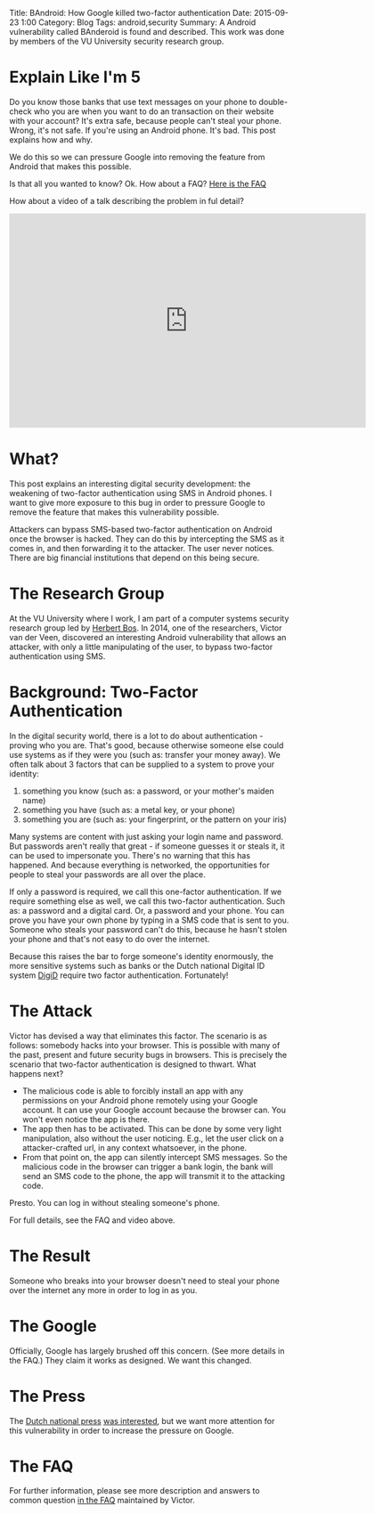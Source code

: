 Title: BAndroid: How Google killed two-factor authentication
Date: 2015-09-23 1:00
Category: Blog
Tags: android,security
Summary: A Android vulnerability called BAnderoid is found and described. This work was done by members of the VU University security research group.

Explain Like I'm 5
===================
Do you know those banks that use text messages on your phone to double-check who you are when you want to do an transaction on their website with your account? It's extra safe, because people can't steal your phone. Wrong, it's not safe. If you're using an Android phone. It's bad. This post explains how and why.

We do this so we can pressure Google into removing the feature from Android that makes this possible.

Is that all you wanted to know? Ok. How about a FAQ?
[Here is the FAQ](http://www.few.vu.nl/~vvdveen/bandroid.html)

How about a video of a talk describing the problem in ful detail?

<iframe class="youtube-player"
type="text/html"
width="640" height="385"
src="https://www.youtube.com/embed/7WiE0cpsxv4" allowfullscreen frameborder="0" cc_load_policy="1">
</iframe>

What?
====
This post explains an interesting digital security development: the weakening of two-factor authentication using SMS in Android phones. I want to give more exposure to this bug in order to pressure Google to remove the feature that makes this vulnerability possible.

Attackers can bypass SMS-based two-factor authentication on Android once the browser is hacked. They can do this by intercepting the SMS as it comes in, and then forwarding it to the attacker. The user never notices. There are big financial institutions that depend on this being secure. 

The Research Group
==================

At the VU University where I work, I am part of a computer systems security research group led by [Herbert Bos](http://www.cs.vu.nl/~herbertb). In 2014, one of the researchers, Victor van der Veen, discovered an interesting Android vulnerability that allows an attacker, with only a little manipulating of the user, to bypass two-factor authentication using SMS.

Background: Two-Factor Authentication
=========================
In the digital security world, there is a lot to do about authentication - proving who you are. That's good, because otherwise someone else could use systems as if they were you (such as: transfer your money away). We often talk about 3 factors that can be supplied to a system to prove your identity:

  1. something you know (such as: a password, or your mother's maiden name)
  1. something you have (such as: a metal key, or your phone)
  1. something you are (such as: your fingerprint, or the pattern on your iris)

Many systems are content with just asking your login name and password. But passwords aren't really that great - if someone guesses it or steals it, it can be used to impersonate you. There's no warning that this has happened. And because everything is networked, the opportunities for people to steal your passwords are all over the place.

If only a password is required, we call this one-factor authentication. If we require something else as well, we call this two-factor authentication. Such as: a password and a digital card. Or, a password and your phone. You can prove you have your own phone by typing in a SMS code that is sent to you. Someone who steals your password can't do this, because he hasn't stolen your phone and that's not easy to do over the internet.

Because this raises the bar to forge someone's identity enormously, the more sensitive systems such as banks or the Dutch national Digital ID system [DigiD](https://www.digid.nl/) require two factor authentication. Fortunately!

The Attack
==========
Victor has devised a way that eliminates this factor. The scenario is as follows: somebody hacks into your browser. This is possible with many of the past, present and future security bugs in browsers. This is precisely the scenario that two-factor authentication is designed to thwart. What happens next?

  * The malicious code is able to forcibly install an app with any permissions on your Android phone remotely using your Google account. It can use your Google account because the browser can. You won't even notice the app is there.
  * The app then has to be activated. This can be done by some very light manipulation, also without the user noticing. E.g., let the user click on a attacker-crafted url, in any context whatsoever, in the phone.
  * From that point on, the app can silently intercept SMS messages. So the malicious code in the browser can trigger a bank login, the bank will send an SMS code to the phone, the app will transmit it to the attacking code.

Presto. You can log in without stealing someone's phone.

For full details, see the FAQ and video above.

The Result
==========
Someone who breaks into your browser doesn't need to steal your phone over the internet any more
in order to log in as you.

The Google
==========
Officially, Google has largely brushed off this concern. (See more details in the FAQ.) They claim it
works as designed. We want this changed.

The Press
=========
The [Dutch national press](http://www.volkskrant.nl/tech/lek-op-android-telefoons-door-beveiliging-google~a4089416/) [was interested](http://www.nu.nl/mobiel/4076742/onderzoekers-vu-ontdekken-lek-in-android-telefoons.html), but we want more attention for this vulnerability in order to increase the pressure on Google.

The FAQ
=======

For further information, please see more description and answers to common question [in the FAQ](http://www.few.vu.nl/~vvdveen/bandroid.html) maintained by Victor.
